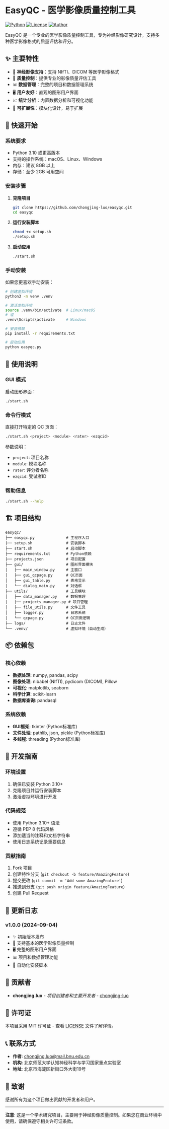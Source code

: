 # EasyQC - 医学影像质量控制工具

[![Python](https://img.shields.io/badge/Python-3.10+-blue.svg)](https://www.python.org/downloads/)
[![License](https://img.shields.io/badge/License-MIT-green.svg)](LICENSE)
[![Author](https://img.shields.io/badge/Author-chongjing.luo-orange.svg)](mailto:chongjing.luo@mail.bnu.edu.cn)

EasyQC 是一个专业的医学影像质量控制工具，专为神经影像研究设计，支持多种医学影像格式的质量评估和评分。

## ✨ 主要特性

- 🧠 **神经影像支持**：支持 NIfTI、DICOM 等医学影像格式
- 🎯 **质量控制**：提供专业的影像质量评估工具
- 📊 **数据管理**：完整的项目和数据管理系统
- 🖥️ **用户友好**：直观的图形用户界面
- 📈 **统计分析**：内置数据分析和可视化功能
- 🔧 **可扩展性**：模块化设计，易于扩展

## 🚀 快速开始

### 系统要求

- Python 3.10 或更高版本
- 支持的操作系统：macOS、Linux、Windows
- 内存：建议 8GB 以上
- 存储：至少 2GB 可用空间

### 安装步骤

1. **克隆项目**
   ```bash
   git clone https://github.com/chongjing-luo/easyqc.git
   cd easyqc
   ```

2. **运行安装脚本**
   ```bash
   chmod +x setup.sh
   ./setup.sh
   ```

3. **启动应用**
   ```bash
   ./start.sh
   ```

### 手动安装

如果您更喜欢手动安装：

```bash
# 创建虚拟环境
python3 -m venv .venv

# 激活虚拟环境
source .venv/bin/activate  # Linux/macOS
# 或
.venv\Scripts\activate     # Windows

# 安装依赖
pip install -r requirements.txt

# 启动应用
python easyqc.py
```

## 📖 使用说明

### GUI 模式

启动图形界面：
```bash
./start.sh
```

### 命令行模式

直接打开特定的 QC 页面：
```bash
./start.sh <project> <module> <rater> <ezqcid>
```

参数说明：
- `project`: 项目名称
- `module`: 模块名称
- `rater`: 评分者名称
- `ezqcid`: 受试者ID

### 帮助信息

```bash
./start.sh --help
```

## 🏗️ 项目结构

```
easyqc/
├── easyqc.py              # 主程序入口
├── setup.sh               # 安装脚本
├── start.sh               # 启动脚本
├── requirements.txt       # Python依赖
├── projects.json          # 项目配置
├── gui/                   # 图形界面模块
│   ├── main_window.py     # 主窗口
│   ├── gui_qcpage.py      # QC页面
│   ├── gui_table.py       # 表格显示
│   └── dialog_main.py     # 对话框
├── utils/                 # 工具模块
│   ├── data_manager.py    # 数据管理
│   ├── projects_manager.py # 项目管理
│   ├── file_utils.py      # 文件工具
│   ├── logger.py          # 日志系统
│   └── qcpage.py          # QC页面逻辑
├── logs/                  # 日志文件
└── .venv/                 # 虚拟环境（自动生成）
```

## 📦 依赖包

### 核心依赖
- **数据处理**: numpy, pandas, scipy
- **图像处理**: nibabel (NIfTI), pydicom (DICOM), Pillow
- **可视化**: matplotlib, seaborn
- **科学计算**: scikit-learn
- **数据库查询**: pandasql

### 系统依赖
- **GUI框架**: tkinter (Python标准库)
- **文件处理**: pathlib, json, pickle (Python标准库)
- **多线程**: threading (Python标准库)

## 🔧 开发指南

### 环境设置

1. 确保已安装 Python 3.10+
2. 克隆项目并运行安装脚本
3. 激活虚拟环境进行开发

### 代码规范

- 使用 Python 3.10+ 语法
- 遵循 PEP 8 代码风格
- 添加适当的注释和文档字符串
- 使用日志系统记录重要信息

### 贡献指南

1. Fork 项目
2. 创建特性分支 (`git checkout -b feature/AmazingFeature`)
3. 提交更改 (`git commit -m 'Add some AmazingFeature'`)
4. 推送到分支 (`git push origin feature/AmazingFeature`)
5. 创建 Pull Request

## 📝 更新日志

### v1.0.0 (2024-09-04)
- ✨ 初始版本发布
- 🎯 支持基本的医学影像质量控制
- 🖥️ 完整的图形用户界面
- 📊 项目和数据管理功能
- 🔧 自动化安装脚本

## 🤝 贡献者

- **chongjing.luo** - *项目创建者和主要开发者* - [chongjing-luo](https://github.com/chongjing-luo)

## 📄 许可证

本项目采用 MIT 许可证 - 查看 [LICENSE](LICENSE) 文件了解详情。

## 📞 联系方式

- **作者**: chongjing.luo@mail.bnu.edu.cn
- **机构**: 北京师范大学认知神经科学与学习国家重点实验室
- **地址**: 北京市海淀区新街口外大街19号

## 🙏 致谢

感谢所有为这个项目做出贡献的开发者和用户。

---

**注意**: 这是一个学术研究项目，主要用于神经影像质量控制。如果您在商业环境中使用，请确保遵守相关许可证条款。
